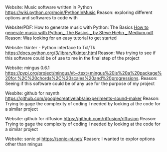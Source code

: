 Website: Music software written in Python
https://wiki.python.org/moin/PythonInMusic
Reason: exploring different options and softwares to code with

Website/PDF: How to generate music with Python: The Basics
[How to generate music with Python_ The Basics _ by Steve Hiehn _ Medium.pdf](https://github.com/ariannayue/Semester-Project/files/11128137/How.to.generate.music.with.Python_.The.Basics._.by.Steve.Hiehn._.Medium.pdf)
Reason: Was looking for an easy tutorial to get started

Website: tkinter - Python interface to Tcl/Tk
https://docs.python.org/3/library/tkinter.html
Reason: Was trying to see if this software could be of use to me in the final step of the project

Website: mingus 0.6.1
https://pypi.org/project/mingus/#:~:text=mingus%20is%20a%20package%20for,%2C%20chords%2C%20scales%20and%20progressions.
Reason: Seeing if this software could be of any use for the purpose of my project

Wesbite: github for nsynth
https://github.com/googlecreativelab/aiexperiments-sound-maker
Reason: Trying to gage the complexity of coding I needed by looking at the code for a similar project

Website: github for riffusion
https://github.com/riffusion/riffusion
Reason: Trying to gage the complexity of coding I needed by looking at the code for a similar project

Website: sonic pi
https://sonic-pi.net/
Reason: I wanted to explor options other than mingus
